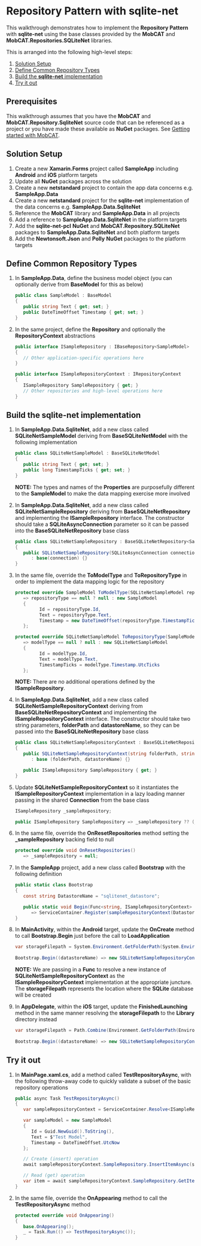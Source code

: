 # Repository Pattern with sqlite-net
This walkthrough demonstrates how to implement the **Repository Pattern** with **sqlite-net** using the base classes provided by the **MobCAT** and **MobCAT.Repositories.SQLiteNet** libraries. 

This is arranged into the following high-level steps:
1. [Solution Setup](#solution-setup)
2. [Define Common Repository Types](#define-common-repository-types)
3. [Build the **sqlite-net** implementation](#build-the-sqlite-net-implementation)
4. [Try it out](#try-it-out)

## Prerequisites
This walkthrough assumes that you have the **MobCAT** and **MobCAT.Repository.SqliteNet** source code that can be referenced as a project or you have made these available as **NuGet** packages. See [Getting started with MobCAT](mobcat-gettingstarted.md).

## Solution Setup

1. Create a new **Xamarin.Forms** project called **SampleApp** including **Android** and **iOS** platform targets  
2. Update all **NuGet** packages across the solution
3. Create a new **netstandard** project to contain the app data concerns e.g. **SampleApp.Data**
4. Create a new **netstandard** project for the **sqlite-net** implementation of the data concerns e.g. **SampleApp.Data.SqliteNet**
5. Reference the **MobCAT** library and **SampleApp.Data** in all projects
6. Add a reference to **SampleApp.Data.SqliteNet** in the platform targets 
7. Add the **sqlite-net-pcl** **NuGet** and **MobCAT.Repository.SQLiteNet** packages to **SampleApp.Data.SqliteNet** and both platform targets
8. Add the **Newtonsoft.Json** and **Polly** **NuGet** packages to the platform targets

## Define Common Repository Types

1. In **SampleApp.Data**, define the business model object (you can optionally derive from **BaseModel** for this as below)

   ```cs
   public class SampleModel : BaseModel
   {
      public string Text { get; set; }
      public DateTimeOffset Timestamp { get; set; }
   }
   ```

2. In the same project, define the **Repository** and optionally the **RepositoryContext** abstractions

   ```cs
   public interface ISampleRepository : IBaseRepository<SampleModel> 
   {
      // Other application-specific operations here
   }

   public interface ISampleRepositoryContext : IRepositoryContext
   {
      ISampleRepository SampleRepository { get; }  
      // Other repositories and high-level operations here
   }
   ```

## Build the **sqlite-net** implementation
1. In **SampleApp.Data.SqliteNet**, add a new class called **SQLiteNetSampleModel** deriving from **BaseSQLiteNetModel** with the following implementation  

    ```cs
    public class SQLiteNetSampleModel : BaseSQLiteNetModel
    {
       public string Text { get; set; }
       public long TimestampTicks { get; set; }
    }
    ```

      **NOTE:** The types and names of the **Properties** are purposefully different to the **SampleModel** to make the data mapping exercise more involved  

2. In **SampleApp.Data.SqliteNet**, add a new class called **SQLiteNetSampleRepository** deriving from **BaseSQLiteNetRepository** and implementing the **ISampleRepository** interface. The constructor should take a **SQLiteAsyncConnection** parameter so it can be passed into the **BaseSQLiteNetRepository** base class

    ```cs
    public class SQLiteNetSampleRepository : BaseSQLiteNetRepository<SampleModel, SQLiteNetSampleModel>, ISampleRepository  
    {
       public SQLiteNetSampleRepository(SQLiteAsyncConnection connection)
          : base(connection) {}
    }
   ```
3. In the same file, override the **ToModelType** and **ToRepositoryType** in order to implement the data mapping logic for the repository

      ```cs
      protected override SampleModel ToModelType(SQLiteNetSampleModel repositoryType)
         => repositoryType == null ? null : new SampleModel
         {
               Id = repositoryType.Id,
               Text = repositoryType.Text,
               Timestamp = new DateTimeOffset(repositoryType.TimestampTicks, TimeSpan.Zero) 
         };

      protected override SQLiteNetSampleModel ToRepositoryType(SampleModel modelType)
         => modelType == null ? null : new SQLiteNetSampleModel
         {
               Id = modelType.Id,
               Text = modelType.Text,
               TimestampTicks = modelType.Timestamp.UtcTicks
         };
      ```

      **NOTE:** There are no additional operations defined by the **ISampleRepository**.

4. In **SampleApp.Data.SqliteNet**, add a new class called **SQLiteNetSampleRepositoryContext** deriving from **BaseSQLiteNetRepositoryContext** and implementing the **ISampleRepositoryContext** interface. The constructor should take two string parameters, **folderPath** and **datastoreName**, so they can be passed into the **BaseSQLiteNetRepository** base class

      ```cs
      public class SQLiteNetSampleRepositoryContext : BaseSQLiteNetRepositoryContext, ISampleRepositoryContext
      {
         public SQLiteNetSampleRepositoryContext(string folderPath, string datastoreName)
            : base (folderPath, datastoreName) {}

         public ISampleRepository SampleRepository { get; }
      }
      ```

5. Update **SQLiteNetSampleRepositoryContext** so it instantiates the **ISampleRepositoryContext** implementation in a lazy loading manner passing in the shared **Connection** from the base class

      ```cs
      ISampleRepository _sampleRepository;

      public ISampleRepository SampleRepository => _sampleRepository ?? (_sampleRepository = new SQLiteNetSampleRepository(Connection));
      ```

6. In the same file, override the **OnResetRepositories** method setting the **_sampleRepository** backing field to null

      ```cs
      protected override void OnResetRepositories()
         => _sampleRepository = null;
      ```

7. In the **SampleApp** project, add a new class called **Bootstrap** with the following definition

      ```cs
      public static class Bootstrap
      {
         const string DatastoreName = "sqlitenet_datastore";

         public static void Begin(Func<string, ISampleRepositoryContext> sampleRepositoryContext)
            => ServiceContainer.Register(sampleRepositoryContext(DatastoreName));
      }
      ```

8. In **MainActivity**, within the **Android** target, update the **OnCreate** method to call **Bootstrap.Begin** just before the call to **LoadApplication**

      ```cs
      var storageFilepath = System.Environment.GetFolderPath(System.Environment.SpecialFolder.Personal);
            
      Bootstrap.Begin((datastoreName) => new SQLiteNetSampleRepositoryContext(storageFilepath, datastoreName));
      ```

      **NOTE:** We are passing in a **Func** to resolve a new instance of **SQLiteNetSampleRepositoryContext** as the **ISampleRepositoryContext** implementation at the appropriate juncture. The **storageFilepath** represents the location where the **SQLite** database will be created

9. In **AppDelegate**, within the **iOS** target, update the **FinishedLaunching** method in the same manner resolving the **storageFilepath** to the **Library** directory instead

      ```cs
      var storageFilepath = Path.Combine(Environment.GetFolderPath(Environment.SpecialFolder.Personal), "..", "Library");
            
      Bootstrap.Begin((datastoreName) => new SQLiteNetSampleRepositoryContext(storageFilepath, datastoreName));
      ```

## Try it out
1. In **MainPage.xaml.cs**, add a method called **TestRepositoryAsync**, with the following throw-away code to quickly validate a subset of the basic repository operations

      ```cs
      public async Task TestRepositoryAsync()
      {
         var sampleRepositoryContext = ServiceContainer.Resolve<ISampleRepositoryContext>();

         var sampleModel = new SampleModel 
         {
            Id = Guid.NewGuid().ToString(),
            Text = $"Test Model",
            Timestamp = DateTimeOffset.UtcNow
         };

         // Create (insert) operation
         await sampleRepositoryContext.SampleRepository.InsertItemAsync(sampleModel).ConfigureAwait(false);

         // Read (get) operation
         var item = await sampleRepositoryContext.SampleRepository.GetItemAsync(sampleModel.Id).ConfigureAwait(false);
      }
      ```

2. In the same file, override the **OnAppearing** method to call the **TestRepositoryAsync** method

      ```cs
      protected override void OnAppearing()
      {
         base.OnAppearing();
         _ = Task.Run(() => TestRepositoryAsync());
      }
      ```